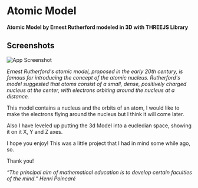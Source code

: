 # Atomic Model

**Atomic Model by Ernest Rutherford modeled in 3D with THREEJS Library**

## Screenshots
![App Screenshot](https://upload.wikimedia.org/wikipedia/commons/thumb/9/92/Rutherford_atom.svg/1024px-Rutherford_atom.svg.png)

*Ernest Rutherford's atomic model, proposed in the early 20th century, is famous for introducing the concept of the atomic nucleus. Rutherford's model suggested that atoms consist of a small, dense, positively charged nucleus at the center, with electrons orbiting around the nucleus at a distance.*

This model contains a nucleus and the orbits of an atom, I would like to make the electrons flying around the nucleus but I think it will come later.

Also I have leveled up putting the 3d Model into a eucledian space, showing it on it X, Y and Z axes. 

I hope you enjoy! This was a little project that I had in mind some while ago, so. 

Thank you! 

*“The principal aim of mathematical education is to develop certain faculties of the mind.”*
*Henri Poincaré*
